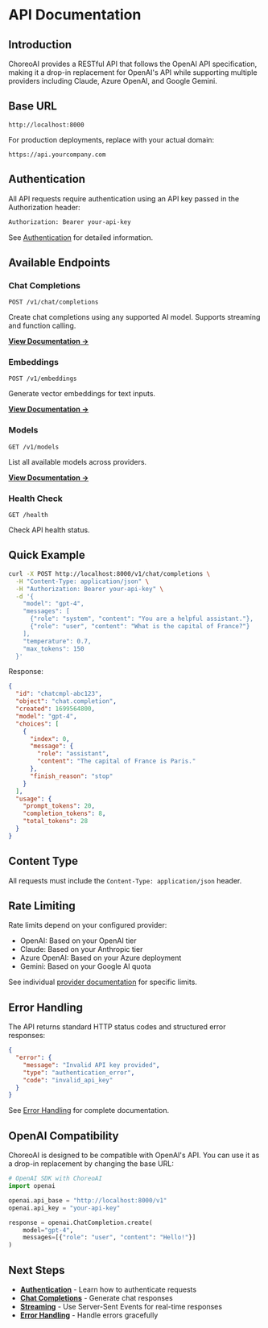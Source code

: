 # API Documentation

## Introduction

ChoreoAI provides a RESTful API that follows the OpenAI API specification, making it a drop-in replacement for OpenAI's API while supporting multiple providers including Claude, Azure OpenAI, and Google Gemini.

## Base URL

```
http://localhost:8000
```

For production deployments, replace with your actual domain:
```
https://api.yourcompany.com
```

## Authentication

All API requests require authentication using an API key passed in the Authorization header:

```bash
Authorization: Bearer your-api-key
```

See [Authentication](authentication.md) for detailed information.

## Available Endpoints

### Chat Completions
```
POST /v1/chat/completions
```
Create chat completions using any supported AI model. Supports streaming and function calling.

**[View Documentation →](chat-completions.md)**

### Embeddings
```
POST /v1/embeddings
```
Generate vector embeddings for text inputs.

**[View Documentation →](embeddings.md)**

### Models
```
GET /v1/models
```
List all available models across providers.

**[View Documentation →](models.md)**

### Health Check
```
GET /health
```
Check API health status.

## Quick Example

```bash
curl -X POST http://localhost:8000/v1/chat/completions \
  -H "Content-Type: application/json" \
  -H "Authorization: Bearer your-api-key" \
  -d '{
    "model": "gpt-4",
    "messages": [
      {"role": "system", "content": "You are a helpful assistant."},
      {"role": "user", "content": "What is the capital of France?"}
    ],
    "temperature": 0.7,
    "max_tokens": 150
  }'
```

Response:
```json
{
  "id": "chatcmpl-abc123",
  "object": "chat.completion",
  "created": 1699564800,
  "model": "gpt-4",
  "choices": [
    {
      "index": 0,
      "message": {
        "role": "assistant",
        "content": "The capital of France is Paris."
      },
      "finish_reason": "stop"
    }
  ],
  "usage": {
    "prompt_tokens": 20,
    "completion_tokens": 8,
    "total_tokens": 28
  }
}
```

## Content Type

All requests must include the `Content-Type: application/json` header.

## Rate Limiting

Rate limits depend on your configured provider:
- OpenAI: Based on your OpenAI tier
- Claude: Based on your Anthropic tier
- Azure OpenAI: Based on your Azure deployment
- Gemini: Based on your Google AI quota

See individual [provider documentation](../providers/README.md) for specific limits.

## Error Handling

The API returns standard HTTP status codes and structured error responses:

```json
{
  "error": {
    "message": "Invalid API key provided",
    "type": "authentication_error",
    "code": "invalid_api_key"
  }
}
```

See [Error Handling](error-handling.md) for complete documentation.

## OpenAI Compatibility

ChoreoAI is designed to be compatible with OpenAI's API. You can use it as a drop-in replacement by changing the base URL:

```python
# OpenAI SDK with ChoreoAI
import openai

openai.api_base = "http://localhost:8000/v1"
openai.api_key = "your-api-key"

response = openai.ChatCompletion.create(
    model="gpt-4",
    messages=[{"role": "user", "content": "Hello!"}]
)
```

## Next Steps

- **[Authentication](authentication.md)** - Learn how to authenticate requests
- **[Chat Completions](chat-completions.md)** - Generate chat responses
- **[Streaming](streaming.md)** - Use Server-Sent Events for real-time responses
- **[Error Handling](error-handling.md)** - Handle errors gracefully
